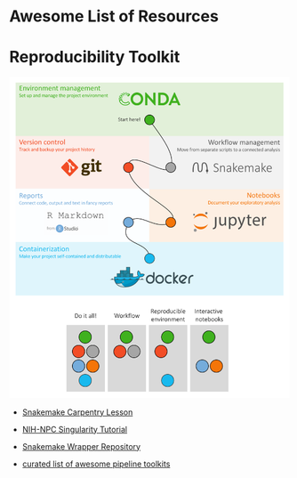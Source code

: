 Awesome List of Resources
===

# Reproducibility Toolkit

![](/img/rep_toolkit.svg)

+ [Snakemake Carpentry Lesson](https://hpc-carpentry.github.io/hpc-python/)

+ [NIH-NPC Singularity Tutorial](https://singularity-tutorial.github.io/)

+ [Snakemake Wrapper Repository](https://snakemake-wrappers.readthedocs.io/en/stable/index.html)

+ [curated list of awesome pipeline toolkits](https://github.com/pditommaso/awesome-pipeline)
